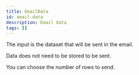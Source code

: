 ```yaml
---
title: EmailData
id: email-data
description: Email data
tags: []
---
```


The input is the dataset that will be sent in the email.

Data does not need to be stored to be sent.

You can choose the number of rows to send.
